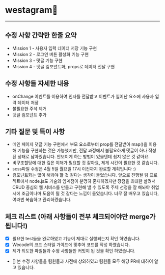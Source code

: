 # westagram🌈

---

## 수정 사항 간략한 한줄 요약

- Mission 1 - 사용자 입력 데이터 저장 기능 구현
- Mission 2 - 로그인 버튼 활성화 기능 구현
- Mission 3 - 댓글 기능 구현
- Mission 4 - 댓글 컴포넌트화, props로 데이터 전달 구현

## 수정 사항들 자세한 내용

- onChange 이벤트를 이용하여 인자를 전달받고 이벤트가 일어난 요소에 사용자 입력 데이터 저장
- 불필요한 주석 제거
- 댓글 컴포넌트 추가

## 기타 질문 및 특이 사항

- 메인 페이지 댓글 기능 구현에서 부모 요소로부터 prop를 전달받아 map()을 이용해 기능을 구현하는 것은 가능했지만, 전달 과정에서 불필요하게 댓글이 하나 작성된 상태로 남아있습니다. 안보이게 하는 방법이 있을텐데 쉽지 않은 것 같아요.
- 비구조할당에 대한 깊은 이해가 필요할 것 같아요, 제게 시간이 필요한 것 같습니다.
- scss파일 수정은 4월 5일 월요일 17시 이전까지 완료할 계획입니다 :)
- 컴포넌트화는 많이 해봐야 할 것 같다는 생각이 들었습니다. 앞으로 진행될 팀 프로젝트에서 node.js도 기술의 임계점이 분명히 존재하겠지만 장점을 최대한 살려서 CRUD 중심의 웹 서비스를 만들고 구현해 낼 수 있도록 주제 선정을 잘 해놔야 취업시에 조금이나마 도움이 될 것 같다는 느낌이 들었습니다. 너무 잘 배우고 있습니다, 여러번 복습하고 관리하겠습니다.

## 체크 리스트 (아래 사항들이 전부 체크되어야만 merge가 됩니다!)

- [x] 필요한 test들을 완료하였고 기능이 제대로 실행되는지 확인 하였습니다.
- [x] Wecode의 코드 스타일 가이드에 맞추어 코드를 작성 하였습니다.
- [x] 제가 의도한 파일들과 수정 사항들만 커밋이 된 것을 확인 하였습니다.
- [] 본 수정 사항들을 팀원들과 사전에 상의하였고 팀원들 모두 해당 PR에 대하여 알고 있습니다.
